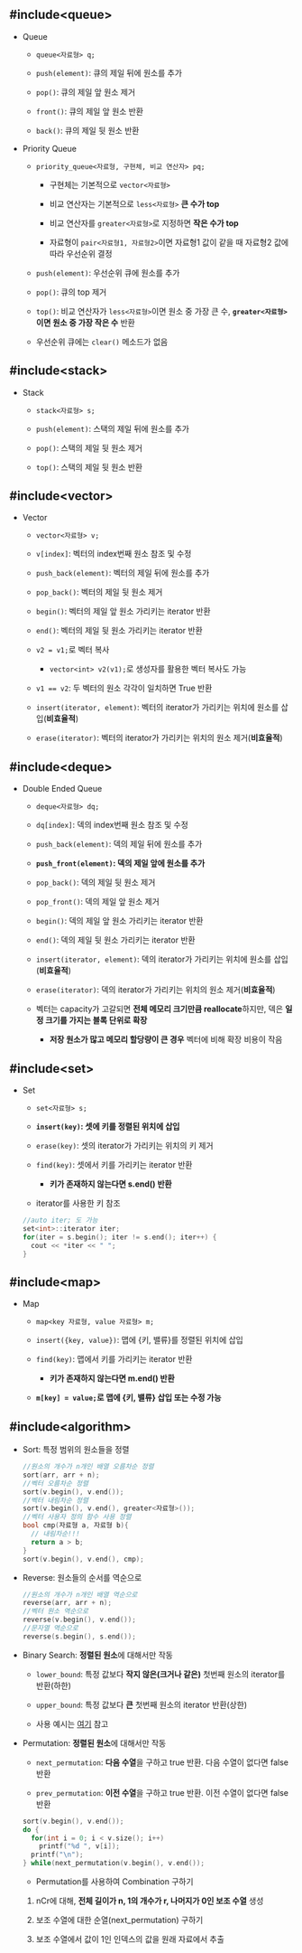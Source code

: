 ## #include\<queue\>

- Queue

  - ```queue<자료형> q;```

  - ```push(element)```: 큐의 제일 뒤에 원소를 추가

  - ```pop()```:  큐의 제일 앞 원소 제거

  - ```front()```: 큐의 제일 앞 원소 반환

  - ```back()```: 큐의 제일 뒷 원소 반환
  
- Priority Queue

  - ```priority_queue<자료형, 구현체, 비교 연산자> pq;```
  
    - 구현체는 기본적으로 ```vector<자료형>```
    
    - 비교 연산자는 기본적으로 ```less<자료형>``` **큰 수가 top**
    
    - 비교 연산자를 ```greater<자료형>```로 지정하면 **작은 수가 top**
    
    - 자료형이 ```pair<자료형1, 자료형2>```이면 자료형1 값이 같을 때 자료형2 값에따라 우선순위 결정
    
  - ```push(element)```: 우선순위 큐에 원소를 추가
  
  - ```pop()```: 큐의 top 제거
  
  - ```top()```: 비교 연산자가 ```less<자료형>```이면 원소 중 가장 큰 수, **```greater<자료형>```이면 원소 중 가장 작은 수** 반환
  
  - 우선순위 큐에는 ```clear()``` 메소드가 없음
  
## #include\<stack\>

- Stack

  - ```stack<자료형> s;```

  - ```push(element)```: 스택의 제일 뒤에 원소를 추가

  - ```pop()```:  스택의 제일 뒷 원소 제거

  - ```top()```: 스택의 제일 뒷 원소 반환
  
## #include\<vector\>

- Vector

  - ```vector<자료형> v;```
  
  - ```v[index]```: 벡터의 index번째 원소 참조 및 수정
  
  - ```push_back(element)```: 벡터의 제일 뒤에 원소를 추가

  - ```pop_back()```:  벡터의 제일 뒷 원소 제거

  - ```begin()```: 벡터의 제일 앞 원소 가리키는 iterator 반환

  - ```end()```: 벡터의 제일 뒷 원소 가리키는 iterator 반환

  - ```v2 = v1;```로 벡터 복사
  
    - ```vector<int> v2(v1);```로 생성자를 활용한 벡터 복사도 가능
    
  - ```v1 == v2```: 두 벡터의 원소 각각이 일치하면 True 반환
  
  - ```insert(iterator, element)```: 벡터의 iterator가 가리키는 위치에 원소를 삽입(**비효율적**)
  
  - ```erase(iterator)```: 벡터의 iterator가 가리키는 위치의 원소 제거(**비효율적**)
  
## #include\<deque\>

- Double Ended Queue

  - ```deque<자료형> dq;```
  
  - ```dq[index]```: 덱의 index번째 원소 참조 및 수정
  
  - ```push_back(element)```: 덱의 제일 뒤에 원소를 추가
  
  - **```push_front(element)```: 덱의 제일 앞에 원소를 추가**

  - ```pop_back()```:  덱의 제일 뒷 원소 제거
  
  - ```pop_front()```: 덱의 제일 앞 원소 제거

  - ```begin()```: 덱의 제일 앞 원소 가리키는 iterator 반환

  - ```end()```: 덱의 제일 뒷 원소 가리키는 iterator 반환
  
  - ```insert(iterator, element)```: 덱의 iterator가 가리키는 위치에 원소를 삽입(**비효율적**)
  
  - ```erase(iterator)```: 덱의 iterator가 가리키는 위치의 원소 제거(**비효율적**)
  
  - 벡터는 capacity가 고갈되면 **전체 메모리 크기만큼 reallocate**하지만, 덱은 **일정 크기를 가지는 블록 단위로 확장**

    - **저장 원소가 많고 메모리 할당량이 큰 경우** 벡터에 비해 확장 비용이 작음
    
## #include\<set\>

  - Set
  
    - ```set<자료형> s;```

    - **```insert(key)```: 셋에 키를 정렬된 위치에 삽입**

    - ```erase(key)```: 셋의 iterator가 가리키는 위치의 키 제거

    - ```find(key)```: 셋에서 키를 가리키는 iterator 반환

      - **키가 존재하지 않는다면 s.end() 반환**

    - iterator를 사용한 키 참조

    ```cpp
    //auto iter; 도 가능
    set<int>::iterator iter;
    for(iter = s.begin(); iter != s.end(); iter++) {
      cout << *iter << " ";
    }
    ```
  
## #include\<map\>

  - Map
  
    - ```map<key 자료형, value 자료형> m;```

    - ```insert({key, value})```: 맵에 {키, 밸류}를 정렬된 위치에 삽입

    - ```find(key)```: 맵에서 키를 가리키는 iterator 반환

      - **키가 존재하지 않는다면 m.end() 반환**

    - **```m[key] = value;```로 맵에 {키, 밸류} 삽입 또는 수정 가능**
  
## #include\<algorithm\>

  - Sort: 특정 범위의 원소들을 정렬
  
    ```cpp
    //원소의 개수가 n개인 배열 오름차순 정렬
    sort(arr, arr + n);
    //벡터 오름차순 정렬
    sort(v.begin(), v.end());
    //벡터 내림차순 정렬
    sort(v.begin(), v.end(), greater<자료형>());
    //벡터 사용자 정의 함수 사용 정렬
    bool cmp(자료형 a, 자료형 b){
      // 내림차순!!!
      return a > b;
    }
    sort(v.begin(), v.end(), cmp);
    ```
    
  - Reverse: 원소들의 순서를 역순으로
  
    ```cpp
    //원소의 개수가 n개인 배열 역순으로
    reverse(arr, arr + n);
    //벡터 원소 역순으로
    reverse(v.begin(), v.end());
    //문자열 역순으로
    reverse(s.begin(), s.end());
    ```
    
  - Binary Search: **정렬된 원소**에 대해서만 작동
  
    - ```lower_bound```: 특정 값보다 **작지 않은(크거나 같은)** 첫번째 원소의 iterator를 반환(하한)
    
    - ```upper_bound```: 특정 값보다 **큰** 첫번째 원소의 iterator 반환(상한)
    
    - 사용 예시는 [여기](https://github.com/SeongYunKim/TIL/blob/master/Algorithm/Lower%20bound%2C%20Upper%20bound.md "binary_search") 참고


  - Permutation: **정렬된 원소**에 대해서만 작동
  
    - ```next_permutation```: **다음 수열**을 구하고 true 반환. 다음 수열이 없다면 false 반환
    
    - ```prev_permutation```: **이전 수열**을 구하고 true 반환. 이전 수열이 없다면 false 반환
    
    ```cpp
    sort(v.begin(), v.end());
    do {
      for(int i = 0; i < v.size(); i++)
        printf("%d ", v[i]);
      printf("\n");
    } while(next_permutation(v.begin(), v.end());
    ```
    
    - Permutation를 사용하여 Combination 구하기
    
    1. nCr에 대해, **전체 길이가 n, 1의 개수가 r, 나머지가 0인 보조 수열** 생성
    
    2. 보조 수열에 대한 순열(next_permutation) 구하기
    
    3. 보조 수열에서 값이 1인 인덱스의 값을 원래 자료에서 추출
